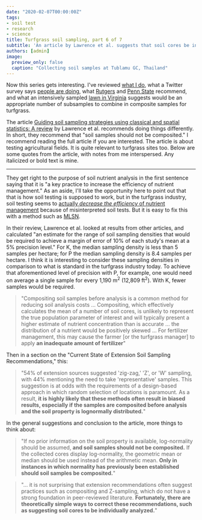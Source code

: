 ```yaml
---
date: "2020-02-07T00:00:00Z"
tags:
- soil test
- research
- science
title: Turfgrass soil sampling, part 6 of 7
subtitle: 'An article by Lawrence et al. suggests that soil cores be individually analyzed'
authors: [admin]
image:
  preview_only: false
  caption: "Collecting soil samples at Tublamu GC, Thailand"
---
```


Now this series gets interesting. I've reviewed [what I do](https://www.asianturfgrass.com/2020-02-05-composite-samples-4/), what a Twitter survey says [people are doing](https://www.asianturfgrass.com/2020-02-06-composite-samples-5/), what [Rutgers](https://www.asianturfgrass.com/2020-02-02-composite-samples-1/) and [Penn State](https://www.asianturfgrass.com/2020-02-03-composite-samples-2/) recommend, and what an intensively sampled [lawn in Virginia](https://www.asianturfgrass.com/2020-02-04-composite-samples-3/) suggests would be an appropriate number of subsamples to combine in composite samples for turfgrass.

The article [Guiding soil sampling strategies using classical and spatial statistics: A review](https://dx.doi.org/10.1002/agj2.20048) by Lawrence et al. recommends doing things differently. In short, they recommend that "soil samples should not be composited." I recommend reading the full article if you are interested. The article is about testing agricultural fields. It is quite relevant to turfgrass sites too. Below are some quotes from the article, with notes from me interspersed. Any italicized or bold text is mine.

---

They get right to the purpose of soil nutrient analysis in the first sentence saying that it is "a key practice to increase the efficiency of nutrient management." As an aside, I'll take the opportunity here to point out that that is how soil testing is supposed to work, but in the turfgrass industry, soil testing seems to [actually *decrease the efficiency* of nutrient management](/post/thats-not-the-way-it-is-supposed-to-work/) because of misinterpreted soil tests. But it is easy to fix this with a method such as [MLSN](/mlsn/).

In their review, Lawrence et al. looked at results from other articles, and calculated "an estimate for the range of soil sampling densities that would be required to achieve a margin of error of 10% of each study's mean at a 5% precision level." For K, the median sampling density is less than 5 samples per hectare; for P the median sampling density is 8.4 samples per hectare. I think it is interesting to consider these sampling densities in comparison to what is standard in the turfgrass industry today. To achieve that aforementioned level of precision with P, for example, one would need on average a single sample for every 1,190 m<sup>2</sup> (12,809 ft<sup>2</sup>). With K, fewer samples would be required.

> "Compositing soil samples before analysis is a common method for reducing soil analysis costs ... Compositing, which effectively calculates the mean of a number of soil cores, is unlikely to represent the true population parameter of interest and will typically present a higher estimate of nutrient concentration than is accurate ... the distribution of a nutrient would be positively skewed ... For fertilizer management, this may cause the farmer [or the turfgrass manager] to apply **an inadequate amount of fertilizer**"

Then in a section on the "Current State of Extension Soil Sampling Recommendations," this:

> "54% of extension sources suggested 'zig-zag,' 'Z', or 'W' sampling, with 44% mentioning the need to take 'representative' samples. This suggestion is at odds with the requirements of a design-based approach in which random selection of locations is paramount. As a result, **it is highly likely that these methods often result in biased results, especially if the samples are composited before analysis and the soil property is lognormally distributed.**"

In the general suggestions and conclusion to the article, more things to think about:

> "If no prior information on the soil property is available, log-normality should be assumed, **and soil samples should not be composited.** If the collected cores display log-normality, the geometric mean or median should be used instead of the arithmetic mean. **Only in instances in which normality has previously been established should soil samples be composited.**"

> "... it is not surprising that extension recommendations often suggest practices such as compositing and Z-sampling, which do not have a strong foundation in peer-reviewed literature. **Fortunately, there are theoretically simple ways to correct these recommendations, such as suggesting soil cores to be individually analyzed.**" 








